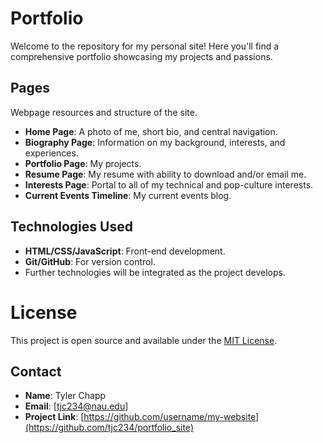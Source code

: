 # Portfolio

Welcome to the repository for my personal site! Here you'll find a  
comprehensive portfolio showcasing my projects and passions.

## Pages

Webpage resources and structure of the site.

- **Home Page**: A photo of me, short bio, and central navigation.
- **Biography Page**: Information on my background, interests, and experiences.
- **Portfolio Page**: My projects.
- **Resume Page**: My resume with ability to download and/or email me.
- **Interests Page**: Portal to all of my technical and pop-culture interests.
- **Current Events Timeline**: My current events blog.

## Technologies Used

- **HTML/CSS/JavaScript**: Front-end development.
- **Git/GitHub**: For version control.
- Further technologies will be integrated as the project develops.

# License

This project is open source and available under the [MIT License](LICENSE).

## Contact

- **Name**: Tyler Chapp
- **Email**: [tjc234@nau.edu]
- **Project Link**: [https://github.com/username/my-website](https://github.com/tjc234/portfolio_site)

